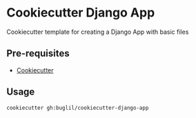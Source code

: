# Cookiecutter Django App
Cookiecutter template for creating a Django App with basic files

## Pre-requisites
- [Cookiecutter](https://cookiecutter.readthedocs.io/en/1.7.2/installation.html)

## Usage
```bash
cookiecutter gh:buglil/cookiecutter-django-app
```
